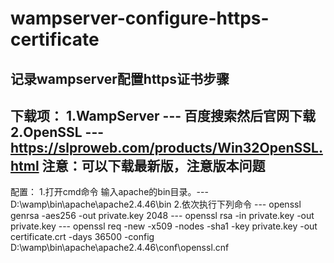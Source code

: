 # wampserver-configure-https-certificate
记录wampserver配置https证书步骤
-------------------------------------------------------------------------------
下载项：
1.WampServer --- 百度搜索然后官网下载
2.OpenSSL --- https://slproweb.com/products/Win32OpenSSL.html
注意：可以下载最新版，注意版本问题
-------------------------------------------------------------------------------
配置：
1.打开cmd命令
  输入apache的bin目录。--- D:\wamp\bin\apache\apache2.4.46\bin
2.依次执行下列命令
    --- openssl genrsa -aes256 -out private.key 2048
    --- openssl rsa -in private.key -out private.key
    --- openssl req -new -x509 -nodes -sha1 -key private.key -out certificate.crt -days 36500 -config D:\wamp\bin\apache\apache2.4.46\conf\openssl.cnf
 
